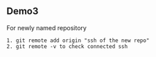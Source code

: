 ## Demo3

For newly named repository

    1. git remote add origin "ssh of the new repo"
    2. git remote -v to check connected ssh